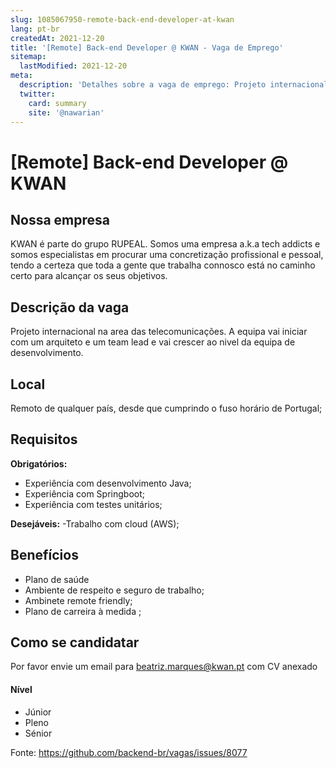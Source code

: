 ```yaml
---
slug: 1085067950-remote-back-end-developer-at-kwan
lang: pt-br
createdAt: 2021-12-20
title: '[Remote] Back-end Developer @ KWAN - Vaga de Emprego'
sitemap:
  lastModified: 2021-12-20
meta:
  description: 'Detalhes sobre a vaga de emprego: Projeto internacional na area das telecomunicações. A equipa vai iniciar com um arquiteto e um team lead e vai crescer ao nivel da equipa de desenvolvimento.'
  twitter:
    card: summary
    site: '@nawarian'
---
```


# [Remote] Back-end Developer @ KWAN


## Nossa empresa

KWAN é parte do grupo RUPEAL.
Somos uma empresa a.k.a tech addicts e somos especialistas em procurar uma concretização profissional e pessoal, tendo a certeza que toda a gente que trabalha connosco está no caminho certo para alcançar os seus objetivos.


## Descrição da vaga

Projeto internacional na area das telecomunicações.
A equipa vai iniciar com um arquiteto e um team lead e vai crescer ao nivel da equipa de desenvolvimento.

## Local
Remoto de qualquer país, desde que cumprindo o fuso horário de Portugal;

## Requisitos

**Obrigatórios:**
- Experiência com desenvolvimento Java;
- Experiência com Springboot;
- Experiência com testes unitários;

**Desejáveis:**
-Trabalho com cloud (AWS);


## Benefícios

- Plano de saúde
-  Ambiente de respeito e seguro de trabalho;
- Ambinete remote friendly;
- Plano de carreira à medida ;

## Como se candidatar

Por favor envie um email para beatriz.marques@kwan.pt com CV anexado


#### Nível
- Júnior
- Pleno
- Sénior




Fonte: https://github.com/backend-br/vagas/issues/8077